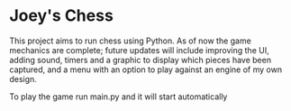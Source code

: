 # Joey's Chess

This project aims to run chess using Python.
As of now the game mechanics are complete; future updates will include improving the UI, adding sound, timers and a graphic to display which pieces have been captured, and a menu with an option to play against an engine of my own design.

To play the game run main.py and it will start automatically
